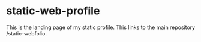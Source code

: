 # static-web-profile
This is the landing page of my static profile. This links to the main repository /static-webfolio.
